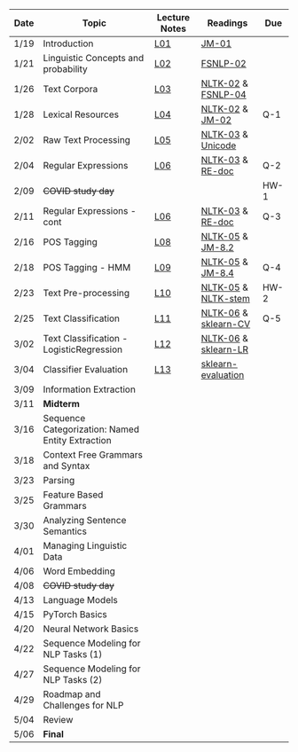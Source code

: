 

| Date  | Topic                                    | Lecture Notes           | Readings             |  Due     |
| ----- |------------------------------------------|-------------------------|---------------|--------------|
| 1/19  | Introduction                             | [L01](Lectures/Lec_01)  | [JM-01](https://web.stanford.edu/~jurafsky/slp3/)     |              |
| 1/21  | Linguistic Concepts and probability      | [L02](Lectures/Lec_02)  | [FSNLP-02](https://nlp.stanford.edu/fsnlp/)           |              |
| 1/26  | Text Corpora                             | [L03](Lectures/Lec_03)  | [NLTK-02](https://www.nltk.org/book/ch02.html) & [FSNLP-04](https://nlp.stanford.edu/fsnlp/)         |              |
| 1/28  | Lexical Resources                        | [L04](Lectures/Lec_04)  | [NLTK-02](https://www.nltk.org/book/ch02.html) & [JM-02](https://web.stanford.edu/~jurafsky/slp3/)         |      Q-1      |
| 2/02  | Raw Text Processing                      | [L05](Lectures/Lec_05)  | [NLTK-03](https://www.nltk.org/book/ch03.html) & [Unicode](https://unicode.org/standard/principles.html)     |             |
| 2/04  | Regular Expressions                      | [L06](Lectures/Lec_06)  | [NLTK-03](https://www.nltk.org/book/ch03.html) & [RE-doc](https://docs.python.org/3/howto/regex.html)       |      Q-2      |
| 2/09  | ~~COVID study day~~                      |                         |               |    HW-1      |
| 2/11  | Regular Expressions - cont               | [L06](Lectures/Lec_06)  | [NLTK-03](https://www.nltk.org/book/ch03.html) & [RE-doc](https://docs.python.org/3/howto/regex.html)       |      Q-3      |
| 2/16  | POS Tagging                              | [L08](Lectures/Lec_08)  | [NLTK-05](https://www.nltk.org/book/ch05.html) & [JM-8.2](https://web.stanford.edu/~jurafsky/slp3/ed3book_dec302020.pdf)         |              |
| 2/18  | POS Tagging - HMM                        | [L09](Lectures/Lec_09)  | [NLTK-05](https://www.nltk.org/book/ch05.html) & [JM-8.4](https://web.stanford.edu/~jurafsky/slp3/ed3book_dec302020.pdf)         |   Q-4     |
| 2/23  | Text Pre-processing                      |  [L10](Lectures/Lec_10) | [NLTK-05](https://www.nltk.org/book/ch05.html) & [NLTK-stem](https://www.nltk.org/api/nltk.stem.html)  |     HW-2     |
| 2/25  | Text Classification                      |  [L11](Lectures/Lec_11) | [NLTK-06](https://www.nltk.org/book/ch06.html) & [sklearn-CV](https://scikit-learn.org/stable/modules/generated/sklearn.feature_extraction.text.CountVectorizer.html)  |     Q-5   |
| 3/02  | Text Classification - LogisticRegression |  [L12](Lectures/Lec_12) | [NLTK-06](https://www.nltk.org/book/ch06.html) & [sklearn-LR](https://scikit-learn.org/stable/modules/generated/sklearn.linear_model.LogisticRegression.html)              |              |
| 3/04  | Classifier Evaluation                    |   [L13](Lectures/Lec_13)  | [sklearn-evaluation](https://scikit-learn.org/stable/modules/model_evaluation.html)              |              |
| 3/09  | Information Extraction                   |                         |               |              |
| 3/11  | **Midterm**                              |                         |               |              |
| 3/16  | Sequence Categorization: Named Entity Extraction|                  |               |              |
| 3/18  | Context Free Grammars and Syntax         |                         |               |              |
| 3/23  | Parsing                                  |                         |               |              |
| 3/25  | Feature Based Grammars                   |                         |               |              |
| 3/30  | Analyzing Sentence Semantics             |                         |               |              |
| 4/01  | Managing Linguistic Data                 |                         |               |              |
| 4/06  | Word Embedding                           |                         |               |              |
| 4/08  | ~~COVID study day~~                      |                         |               |              |
| 4/13  | Language Models                          |                         |               |              |
| 4/15  | PyTorch Basics                           |                         |               |              |
| 4/20  | Neural Network Basics                    |                         |               |              |
| 4/22  | Sequence Modeling for NLP Tasks (1)      |                         |               |              |
| 4/27  | Sequence Modeling for NLP Tasks (2)      |                         |               |              |
| 4/29  | Roadmap and Challenges for NLP           |                         |               |              |
| 5/04  | Review                                   |                         |               |              |
| 5/06  | **Final**                                |                         |               |              |




